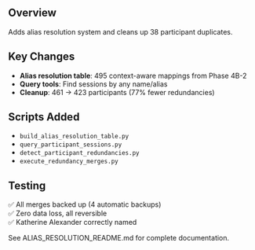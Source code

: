 ## Overview

Adds alias resolution system and cleans up 38 participant duplicates.

## Key Changes

- **Alias resolution table**: 495 context-aware mappings from Phase 4B-2
- **Query tools**: Find sessions by any name/alias
- **Cleanup**: 461 → 423 participants (77% fewer redundancies)

## Scripts Added

- `build_alias_resolution_table.py`
- `query_participant_sessions.py`
- `detect_participant_redundancies.py`
- `execute_redundancy_merges.py`

## Testing

✅ All merges backed up (4 automatic backups)  
✅ Zero data loss, all reversible  
✅ Katherine Alexander correctly named

See ALIAS_RESOLUTION_README.md for complete documentation.
